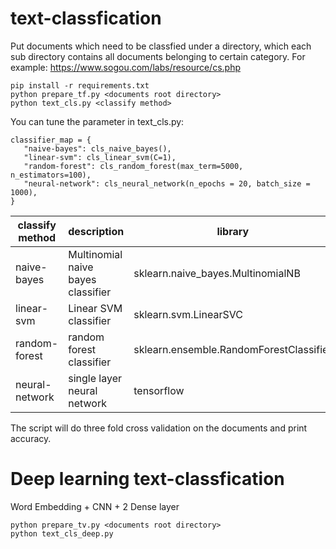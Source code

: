 # text-classfication

Put documents which need to be classfied under a directory, which each sub directory contains all documents belonging to certain category. For example: https://www.sogou.com/labs/resource/cs.php
```
pip install -r requirements.txt
python prepare_tf.py <documents root directory>
python text_cls.py <classify method>
```

You can tune the parameter in text_cls.py:

```
classifier_map = {
   "naive-bayes": cls_naive_bayes(),
   "linear-svm": cls_linear_svm(C=1),
   "random-forest": cls_random_forest(max_term=5000, n_estimators=100),
   "neural-network": cls_neural_network(n_epochs = 20, batch_size = 1000),
}
```

| classify method | description | library |
| --------------- | ----------- | ------- |
| naive-bayes | Multinomial naive bayes classifier | sklearn.naive_bayes.MultinomialNB |
| linear-svm | Linear SVM classifier | sklearn.svm.LinearSVC |
| random-forest | random forest classifier | sklearn.ensemble.RandomForestClassifier |
| neural-network | single layer neural network | tensorflow |

The script will do three fold cross validation on the documents and print accuracy.

# Deep learning text-classfication

Word Embedding + CNN + 2 Dense layer

```
python prepare_tv.py <documents root directory>
python text_cls_deep.py 
```

